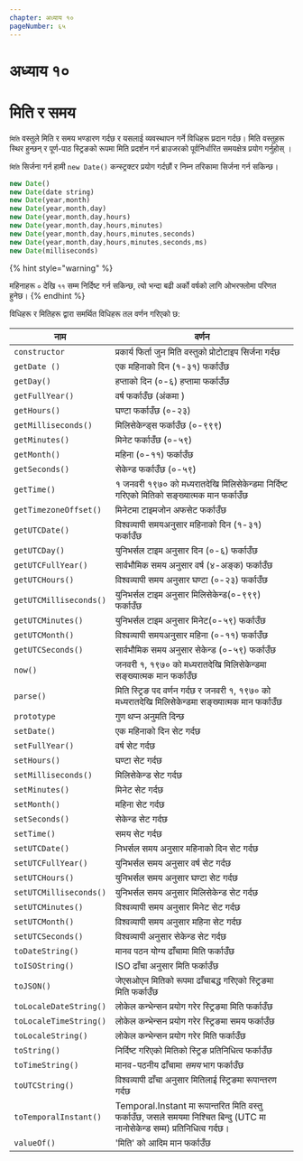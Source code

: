 ```yaml
---
chapter: अध्याय १०
pageNumber: ६५
---
```

# अध्याय १०
# मिति र समय

`मिति` वस्तुले मिति र समय भण्डारण गर्दछ र यसलाई व्यवस्थापन गर्ने विधिहरू प्रदान गर्दछ। मिति वस्तुहरू स्थिर हुन्छन् र पूर्ण-पाठ स्ट्रिङको रूपमा मिति प्रदर्शन गर्न ब्राउजरको पूर्वनिर्धारित समयक्षेत्र प्रयोग गर्नुहोस् ।

`मिति` सिर्जना गर्न हामी `new Date()` कन्स्ट्रक्टर प्रयोग गर्दछौं र निम्न तरिकामा सिर्जना गर्न सकिन्छ।

```javascript
new Date()
new Date(date string)
new Date(year,month)
new Date(year,month,day)
new Date(year,month,day,hours)
new Date(year,month,day,hours,minutes)
new Date(year,month,day,hours,minutes,seconds)
new Date(year,month,day,hours,minutes,seconds,ms)
new Date(milliseconds)
```

{% hint style="warning" %}

महिनाहरू `०` देखि `११` सम्म निर्दिष्ट गर्न सकिन्छ, त्यो भन्दा बढी अर्को वर्षको लागि ओभरफ्लोमा परिणत हुनेछ।
{% endhint %}

विधिहरू र मितिहरू द्वारा समर्थित विधिहरू तल वर्णन गरिएको छ:

| नाम | वर्णन |
| ---------------------- | ----------------------------------------------------------------------------------------------- |
| `constructor` | प्रकार्य फिर्ता जुन मिति वस्तुको प्रोटोटाइप सिर्जना गर्दछ                       |
| `getDate ()` | एक महिनाको दिन (१-३१) फर्काउँछ  |
| `getDay()`| हप्ताको दिन (०-६) हप्तामा फर्काउँछ  |
| `getFullYear()` | वर्ष फर्काउँछ (अंकमा ) |
| `getHours()` | घण्टा फर्काउँछ (०-२३) |
| `getMilliseconds()` | मिलिसेकेन्ड्स फर्काउँछ (०-९९९) |
| `getMinutes()` | मिनेट फर्काउँछ (०-५९) |
| `getMonth()` |  महिना (०-११) फर्काउँछ |
| `getSeconds()` | सेकेन्ड फर्काउँछ (०-५९) |
| `getTime()`   | १ जनवरी १९७० को मध्यरातदेखि मिलिसेकेन्डमा निर्दिष्ट गरिएको मितिको सङ्ख्यात्मक मान फर्काउँछ         |
| `getTimezoneOffset()`  | मिनेटमा टाइमजोन अफसेट फर्काउँछ                                                              |
| `getUTCDate()`         |  विश्वव्यापी समयअनुसार महिनाको दिन (१-३१) फर्काउँछ                                   |
| `getUTCDay()`          | युनिभर्सल टाइम अनुसार दिन (०-६) फर्काउँछ                                               |
| `getUTCFullYear()`     | सार्वभौमिक समय अनुसार वर्ष (४-अङ्क) फर्काउँछ                                          |
|`getUTCHours()`        | विश्वव्यापी समय अनुसार घण्टा (०-२३) फर्काउँछ                                             |
| `getUTCMilliseconds()` | युनिभर्सल टाइम अनुसार मिलिसेकेन्ड(०-९९९) फर्काउँछ                                    |
| `getUTCMinutes()`      |  युनिभर्सल टाइम अनुसार मिनेट(०-५९) फर्काउँछ                                          |
| `getUTCMonth()`        | विश्वव्यापी समयअनुसार महिना (०-११) फर्काउँछ                                           |
| `getUTCSeconds()`      | सार्वभौमिक समय अनुसार सेकेन्ड (०-५९) फर्काउँछ                                          |
| `now()`                | जनवरी १, १९७० को मध्यरातदेखि मिलिसेकेन्डमा सङ्ख्यात्मक मान फर्काउँछ               |
| `parse()`              | मिति स्ट्रिङ पद वर्णन गर्दछ र जनवरी १, १९७० को मध्यरातदेखि मिलिसेकेन्डमा सङ्ख्यात्मक मान फर्काउँछ |
| `prototype`            | गुण थप्न अनुमति दिन्छ                                                                        |
| `setDate()`            | एक महिनाको दिन सेट गर्दछ                                                                         |
| `setFullYear()`        | वर्ष सेट गर्दछ                                                                                   |
| `setHours()`           | घण्टा सेट गर्दछ                                                                                   |
| `setMilliseconds()`    | मिलिसेकेन्ड सेट गर्दछ                                                                           |
| `setMinutes()`         | मिनेट सेट गर्दछ                                                                                |
| `setMonth()`           | महिना सेट गर्दछ                                                                                  |
| `setSeconds()`         | सेकेन्ड सेट गर्दछ                                                                                 |
| `setTime()`            | समय सेट गर्दछ                                                         |
| `setUTCDate()`         | निभर्सल समय अनुसार महिनाको दिन सेट गर्दछ  |
| `setUTCFullYear()`     | युनिभर्सल समय अनुसार वर्ष सेट गर्दछ                                                   |
| `setUTCHours()`        | युनिभर्सल समय अनुसार घण्टा सेट गर्दछ                          |
| `setUTCMilliseconds()` | युनिभर्सल समय अनुसार मिलिसेकेन्ड सेट गर्दछ  |
| `setUTCMinutes()`      | विश्वव्यापी समय अनुसार मिनेट सेट गर्दछ|
| `setUTCMonth()`        | विश्वव्यापी समय अनुसार महिना सेट गर्दछ                            |
| `setUTCSeconds()`      | विश्वव्यापी अनुसार सेकेन्ड सेट गर्दछ|
| `toDateString()`       | मानव पठन योग्य ढाँचामा मिति फर्काउँछ|
| `toISOString()`        | ISO ढाँचा अनुसार मिति फर्काउँछ |
| `toJSON()`             | जेएसओएन मितिको रूपमा ढाँचाबद्ध गरिएको स्ट्रिङमा मिति फर्काउँछ                                          |
| `toLocaleDateString()` | लोकेल कन्भेन्सन प्रयोग गरेर स्ट्रिङमा मिति फर्काउँछ                                           |
| `toLocaleTimeString()` | लोकेल कन्भेन्सन प्रयोग गरेर स्ट्रिङमा समय फर्काउँछ                                           |
| `toLocaleString()`     | लोकेल कन्भेन्सन प्रयोग गरेर मिति फर्काउँछ                                                           |
| `toString()`           | निर्दिष्ट गरिएको मितिको स्ट्रिङ प्रतिनिधित्व फर्काउँछ                                             |
| `toTimeString()`       | मानव-पठनीय ढाँचामा _समय_ भाग फर्काउँछ                                       |
| `toUTCString()`        | विश्वव्यापी ढाँचा अनुसार मितिलाई स्ट्रिङमा रूपान्तरण गर्दछ                                   |
| `toTemporalInstant()`  | Temporal.Instant मा रूपान्तरित मिति वस्तु फर्काउँछ, जसले समयमा निश्चित बिन्दु (UTC मा नानोसेकेन्ड सम्म) प्रतिनिधित्व गर्दछ।                    |
| `valueOf()`            | 'मिति' को आदिम मान फर्काउँछ                                                           |


